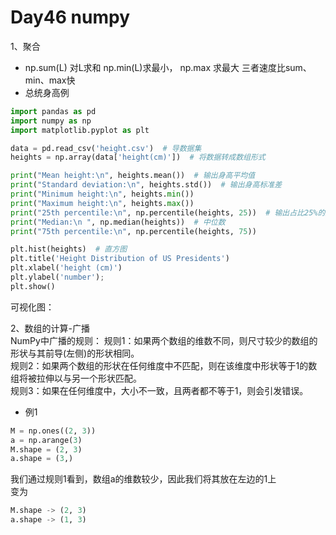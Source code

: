 # Day46 numpy
1、聚合
* np.sum(L) 对L求和   np.min(L)求最小，  np.max 求最大  三者速度比sum、min、max快   
* 总统身高例
```python
import pandas as pd
import numpy as np
import matplotlib.pyplot as plt

data = pd.read_csv('height.csv')  # 导数据集
heights = np.array(data['height(cm)'])  # 将数据转成数组形式

print("Mean height:\n", heights.mean())  # 输出身高平均值
print("Standard deviation:\n", heights.std())  # 输出身高标准差
print("Minimum height:\n", heights.min())    
print("Maximum height:\n", heights.max())   
print("25th percentile:\n", np.percentile(heights, 25))  # 输出占比25%的数值
print("Median:\n ", np.median(heights))  # 中位数
print("75th percentile:\n", np.percentile(heights, 75))

plt.hist(heights)  # 直方图
plt.title('Height Distribution of US Presidents')
plt.xlabel('height (cm)')
plt.ylabel('number');
plt.show()
```
可视化图：
![]()

2、数组的计算-广播   
NumPy中广播的规则：
规则1：如果两个数组的维数不同，则尺寸较少的数组的形状与其前导(左侧)的形状相同。   
规则2：如果两个数组的形状在任何维度中不匹配，则在该维度中形状等于1的数组将被拉伸以与另一个形状匹配。     
规则3：如果在任何维度中，大小不一致，且两者都不等于1，则会引发错误。    
* 例1 
```python
M = np.ones((2, 3))
a = np.arange(3)
M.shape = (2, 3)  
a.shape = (3,)  
```
我们通过规则1看到，数组a的维数较少，因此我们将其放在左边的1上   
变为   
```python
M.shape -> (2, 3)
a.shape -> (1, 3)
```
